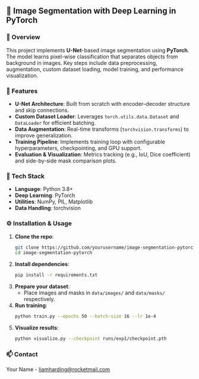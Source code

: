 ## 📁 Image Segmentation with Deep Learning in PyTorch

### 🧠 Overview

This project implements **U-Net**-based image segmentation using **PyTorch**. The model learns pixel-wise classification that separates objects from background in images. Key steps include data preprocessing, augmentation, custom dataset loading, model training, and performance visualization.

### 🚀 Features

- **U-Net Architecture**: Built from scratch with encoder–decoder structure and skip connections.
- **Custom Dataset Loader**: Leverages `torch.utils.data.Dataset` and `DataLoader` for efficient batching.
- **Data Augmentation**: Real-time transforms (`torchvision.transforms`) to improve generalization.
- **Training Pipeline**: Implements training loop with configurable hyperparameters, checkpointing, and GPU support.
- **Evaluation & Visualization**: Metrics tracking (e.g., IoU, Dice coefficient) and side-by-side mask comparison plots.

### 🧰 Tech Stack

- **Language**: Python 3.8+
- **Deep Learning**: PyTorch
- **Utilities**: NumPy, PIL, Matplotlib
- **Data Handling**: torchvision

### ⚙️ Installation & Usage

1. **Clone the repo**:
   ```bash
   git clone https://github.com/yourusername/image-segmentation-pytorch.git
   cd image-segmentation-pytorch
   ```
2. **Install dependencies**:
   ```bash
   pip install -r requirements.txt
   ```
3. **Prepare your dataset**:
   - Place images and masks in `data/images/` and `data/masks/` respectively.
4. **Run training**:
   ```bash
   python train.py --epochs 50 --batch-size 16 --lr 1e-4
   ```
5. **Visualize results**:
   ```bash
   python visualize.py --checkpoint runs/exp1/checkpoint.pth
   ```
### 📫 Contact

Your Name - [liamharding@rocketmail.com](mailto\:liamharding@rocketmail.com)
